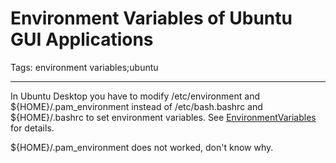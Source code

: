# Environment Variables of Ubuntu GUI Applications
Tags: environment variables;ubuntu

------

In Ubuntu Desktop you have to modify /etc/environment and ${HOME}/.pam_environment instead of /etc/bash.bashrc and ${HOME}/.bashrc to set environment variables. See [EnvironmentVariables](https://help.ubuntu.com/community/EnvironmentVariables) for details.

 

${HOME}/.pam_environment does not worked, don't know why.